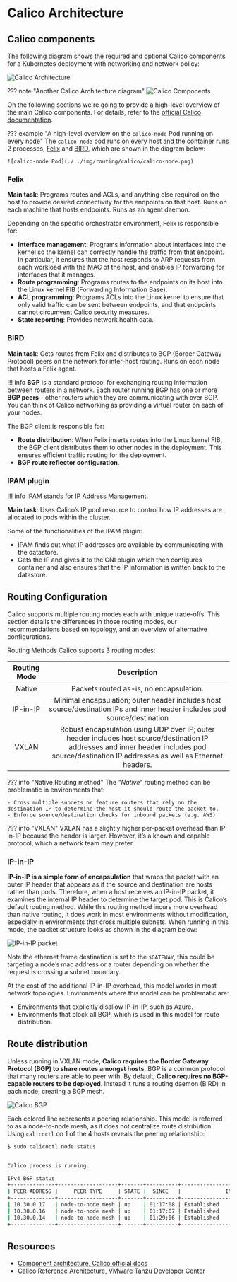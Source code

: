 # Calico Architecture

## Calico components

The following diagram shows the required and optional Calico components for a Kubernetes deployment with networking and network policy:

![Calico Architecture](./../img/routing/calico/calico-architecture.svg)

??? note "Another Calico Architecture diagram"
    ![Calico Components](./../img/routing/calico/calico-components-2.png)

On the following sections we're going to provide a high-level overview of the main Calico components. For details, refer to the [official Calico documentation](https://docs.tigera.io/calico/latest/reference/architecture/overview).


??? example "A high-level overview on the `calico-node` Pod running on every node"
    The `calico-node` pod runs on every host and the container runs 2 processes, [Felix](https://github.com/projectcalico/felix) and [BIRD](https://github.com/projectcalico/bird), which are shown in the diagram below:

    ![calico-node Pod](./../img/routing/calico/calico-node.png)


### Felix

**Main task**: Programs routes and ACLs, and anything else required on the host to provide desired connectivity for the endpoints on that host. Runs on each machine that hosts endpoints. Runs as an agent daemon.

Depending on the specific orchestrator environment, Felix is responsible for:

- **Interface management**: Programs information about interfaces into the kernel so the kernel can correctly handle the traffic from that endpoint. In particular, it ensures that the host responds to ARP requests from each workload with the MAC of the host, and enables IP forwarding for interfaces that it manages.
- **Route programming**: Programs routes to the endpoints on its host into the Linux kernel FIB (Forwarding Information Base).
- **ACL programming**: Programs ACLs into the Linux kernel to ensure that only valid traffic can be sent between endpoints, and that endpoints cannot circumvent Calico security measures.
- **State reporting**: Provides network health data.


### BIRD

**Main task**: Gets routes from Felix and distributes to BGP (Border Gateway Protocol) peers on the network for inter-host routing. Runs on each node that hosts a Felix agent.

!!! info
    **BGP** is a standard protocol for exchanging routing information between routers in a network. Each router running BGP has one or more **BGP peers** - other routers which they are communicating with over BGP. You can think of Calico networking as providing a virtual router on each of your nodes.

The BGP client is responsible for:

- **Route distribution**: When Felix inserts routes into the Linux kernel FIB, the BGP client distributes them to other nodes in the deployment. This ensures efficient traffic routing for the deployment.
- **BGP route reflector configuration**.

### IPAM plugin

!!! info
    IPAM stands for IP Address Management.

**Main task**: Uses Calico’s IP pool resource to control how IP addresses are allocated to pods within the cluster.

Some of the functionalities of the IPAM plugin:

- IPAM finds out what IP addresses are available by communicating with the datastore.
- Gets the IP and gives it to the CNI plugin which then configures container and also ensures that the IP information is written back to the datastore.


## Routing Configuration

Calico supports multiple routing modes each with unique trade-offs. This section details the differences in those routing modes, our recommendations based on topology, and an overview of alternative configurations.

Routing Methods
Calico supports 3 routing modes:

| Routing Mode | Description |
|:------------:|:-----------:|
|    Native    | Packets routed as-is, no encapsulation. |
|   IP-in-IP   | Minimal encapsulation; outer header includes host source/destination IPs and inner header includes pod source/destination |
|    VXLAN     | Robust encapsulation using UDP over IP; outer header includes host source/destination IP addresses and inner header includes pod source/destination IP addresses as well as Ethernet headers. |


??? info "Native Routing method"
    The _"Native"_ routing method can be problematic in environments that:

    - Cross multiple subnets or feature routers that rely on the destination IP to determine the host it should route the packet to.
    - Enforce source/destination checks for inbound packets (e.g. AWS)

??? info "VXLAN"
    VXLAN has a slightly higher per-packet overhead than IP-in-IP because the header is larger. However, it’s a known and capable protocol, which a network team may prefer.

### IP-in-IP

**IP-in-IP is a simple form of encapsulation** that wraps the packet with an outer IP header that appears as if the source and destination are hosts rather than pods. Therefore, when a host receives an IP-in-IP packet, it examines the internal IP header to determine the target pod. This is Calico’s default routing method. While this routing method incurs more overhead than native routing, it does work in most environments without modification, especially in environments that cross multiple subnets. When running in this mode, the packet structure looks as shown in the diagram below:

![IP-in-IP packet](./../img/routing/calico-ip-in-ip-packet.png)

Note the ethernet frame destination is set to the `$GATEWAY`, this could be targeting a node’s mac address or a router depending on whether the request is crossing a subnet boundary.

At the cost of the additional IP-in-IP overhead, this model works in most network topologies. Environments where this model can be problematic are:

- Environments that explicitly disallow IP-in-IP, such as Azure.
- Environments that block all BGP, which is used in this model for route distribution.


## Route distribution

Unless running in VXLAN mode, **Calico requires the Border Gateway Protocol (BGP) to share routes amongst hosts**. BGP is a common protocol that many routers are able to peer with. By default, **Calico requires no BGP-capable routers to be deployed**. Instead it runs a routing daemon (BIRD) in each node, creating a BGP mesh.

![Calico BGP](./../img/routing/calico/calico-bgp.png)

Each colored line represents a peering relationship. This model is referred to as a node-to-node mesh, as it does not centralize route distribution. Using `calicoctl` on 1 of the 4 hosts reveals the peering relationship:

```bash
$ sudo calicoctl node status


Calico process is running.

IPv4 BGP status
+--------------+-------------------+-------+----------+--------------------------------+
| PEER ADDRESS |     PEER TYPE     | STATE |  SINCE   |              INFO              |
+--------------+-------------------+-------+----------+--------------------------------+
| 10.30.0.17   | node-to-node mesh | up    | 01:17:08 | Established                    |
| 10.30.0.16   | node-to-node mesh | up    | 01:17:07 | Established                    |
| 10.30.0.14   | node-to-node mesh | up    | 01:29:06 | Established                    |
+--------------+-------------------+-------+----------+--------------------------------+
```

## Resources

- [Component architecture, Calico official docs](https://docs.tigera.io/calico/latest/reference/architecture/overview)
- [Calico Reference Architecture, VMware Tanzu Developer Center](https://tanzu.vmware.com/developer/guides/container-networking-calico-refarch/)
